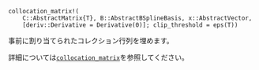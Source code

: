 ```
collocation_matrix!(
    C::AbstractMatrix{T}, B::AbstractBSplineBasis, x::AbstractVector,
    [deriv::Derivative = Derivative(0)]; clip_threshold = eps(T))
```

事前に割り当てられたコレクション行列を埋めます。

詳細については[`collocation_matrix`](@ref)を参照してください。
